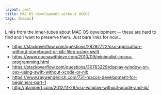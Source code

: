 ```yaml
---
layout: post
title: MAC OS development without XCODE
tags: [macos]
---
```


Links from the inner-tubes about MAC OS development -- these are
hard to find and I want to preserve them. Just bare links for now...

* https://stackoverflow.com/questions/28792722/osx-application-without-storyboard-or-xib-files-using-swift
* https://www.cocoawithlove.com/2010/09/minimalist-cocoa-programming.html
* https://stackoverflow.com/questions/30763229/display-window-on-osx-using-swift-without-xcode-or-nib
* https://www.raywenderlich.com/731-macos-development-for-beginners-part-1
* http://glampert.com/2012/11-29/osx-window-without-xcode-and-ib/
